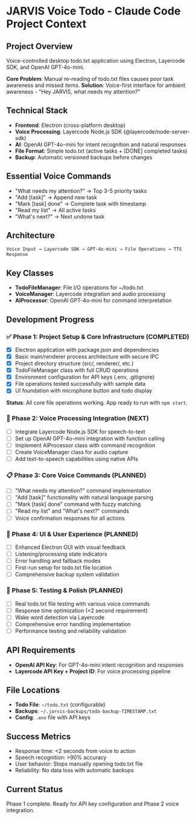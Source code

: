 # JARVIS Voice Todo - Claude Code Project Context

## Project Overview
Voice-controlled desktop todo.txt application using Electron, Layercode SDK, and OpenAI GPT-4o-mini.

**Core Problem**: Manual re-reading of todo.txt files causes poor task awareness and missed items.
**Solution**: Voice-first interface for ambient awareness - "Hey JARVIS, what needs my attention?"

## Technical Stack
- **Frontend**: Electron (cross-platform desktop)
- **Voice Processing**: Layercode Node.js SDK (@layercode/node-server-sdk)
- **AI**: OpenAI GPT-4o-mini for intent recognition and natural responses
- **File Format**: Simple todo.txt (active tasks + [DONE] completed tasks)
- **Backup**: Automatic versioned backups before changes

## Essential Voice Commands
- "What needs my attention?" → Top 3-5 priority tasks
- "Add [task]" → Append new task
- "Mark [task] done" → Complete task with timestamp
- "Read my list" → All active tasks
- "What's next?" → Next undone task

## Architecture
```
Voice Input → Layercode SDK → GPT-4o-mini → File Operations → TTS Response
```

## Key Classes
- **TodoFileManager**: File I/O operations for ~/todo.txt
- **VoiceManager**: Layercode integration and audio processing
- **AIProcessor**: OpenAI GPT-4o-mini for command interpretation

## Development Progress

### ✅ Phase 1: Project Setup & Core Infrastructure (COMPLETED)
- [x] Electron application with package.json and dependencies
- [x] Basic main/renderer process architecture with secure IPC
- [x] Project directory structure (src/, renderer/, etc.)
- [x] TodoFileManager class with full CRUD operations
- [x] Environment configuration for API keys (.env, .gitignore)
- [x] File operations tested successfully with sample data
- [x] UI foundation with microphone button and todo display

**Status**: All core file operations working. App ready to run with `npm start`.

### 🔄 Phase 2: Voice Processing Integration (NEXT)
- [ ] Integrate Layercode Node.js SDK for speech-to-text
- [ ] Set up OpenAI GPT-4o-mini integration with function calling
- [ ] Implement AIProcessor class with command recognition
- [ ] Create VoiceManager class for audio capture
- [ ] Add text-to-speech capabilities using native APIs

### 📋 Phase 3: Core Voice Commands (PLANNED)
- [ ] "What needs my attention?" command implementation
- [ ] "Add [task]" functionality with natural language parsing
- [ ] "Mark [task] done" command with fuzzy matching
- [ ] "Read my list" and "What's next?" commands
- [ ] Voice confirmation responses for all actions

### 🎨 Phase 4: UI & User Experience (PLANNED)
- [ ] Enhanced Electron GUI with visual feedback
- [ ] Listening/processing state indicators
- [ ] Error handling and fallback modes
- [ ] First-run setup for todo.txt file location
- [ ] Comprehensive backup system validation

### 🧪 Phase 5: Testing & Polish (PLANNED)
- [ ] Real todo.txt file testing with various voice commands
- [ ] Response time optimization (<2 second requirement)
- [ ] Wake word detection via Layercode
- [ ] Comprehensive error handling implementation
- [ ] Performance testing and reliability validation

## API Requirements
- **OpenAI API Key**: For GPT-4o-mini intent recognition and responses
- **Layercode API Key + Project ID**: For voice processing pipeline

## File Locations
- **Todo File**: `~/todo.txt` (configurable)
- **Backups**: `~/.jarvis-backups/todo-backup-TIMESTAMP.txt`
- **Config**: `.env` file with API keys

## Success Metrics
- Response time: <2 seconds from voice to action
- Speech recognition: >90% accuracy
- User behavior: Stops manually opening todo.txt file
- Reliability: No data loss with automatic backups

## Current Status
Phase 1 complete. Ready for API key configuration and Phase 2 voice integration.